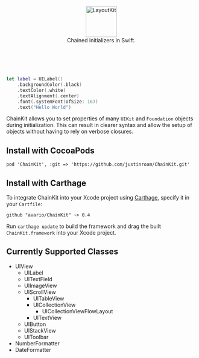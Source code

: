 <p align="center">
<img src="Images/logo.png" alt="LayoutKit" height="82" />
<br />
Chained initializers in Swift.
<br /><br />
</p>

# 
<br />

```swift
let label = UILabel()
    .backgroundColor(.black)
    .textColor(.white)
    .textAlignment(.center)
    .font(.systemFont(ofSize: 16))
    .text("Hello World")
```

ChainKit allows you to set properties of many `UIKit` and `Foundation` objects during initialization. This can result in clearer syntax and allow the setup of objects without having to rely on verbose closures.

## Install with CocoaPods

```ogdl
pod 'ChainKit', :git => 'https://github.com/justinroam/ChainKit.git'
```

## Install with Carthage
To integrate ChainKit into your Xcode project using [Carthage](https://github.com/Carthage/Carthage), specify it in your `Cartfile`:

```ogdl
github "avario/ChainKit" ~> 0.4
```

Run `carthage update` to build the framework and drag the built `ChainKit.framework` into your Xcode project.

## Currently Supported Classes

- UIView
	- UILabel
	- UITextField
	- UIImageView
	- UIScrollView
		- UITableView
		- UICollectionView
			- UICollectionViewFlowLayout
		- UITextView
	- UIButton
	- UIStackView
	- UIToolbar
- NumberFormatter
- DateFormatter
